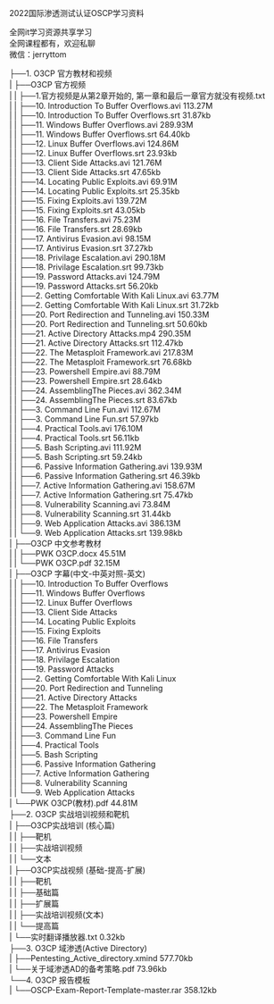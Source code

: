 2022国际渗透测试认证OSCP学习资料

全网it学习资源共享学习<br>全网课程都有，欢迎私聊<br>微信：jerryttom<br>

├──1. O3CP 官方教材和视频<br> | ├──O3CP 官方视频<br> | | ├──1.官方视频是从第2章开始的, 第一章和最后一章官方就没有视频.txt<br> | | ├──10. Introduction To Buffer Overflows.avi 113.27M<br> | | ├──10. Introduction To Buffer Overflows.srt 31.87kb<br> | | ├──11. Windows Buffer Overflows.avi 289.93M<br> | | ├──11. Windows Buffer Overflows.srt 64.40kb<br> | | ├──12. Linux Buffer Overflows.avi 124.86M<br> | | ├──12. Linux Buffer Overflows.srt 23.93kb<br> | | ├──13. Client Side Attacks.avi 121.76M<br> | | ├──13. Client Side Attacks.srt 47.65kb<br> | | ├──14. Locating Public Exploits.avi 69.91M<br> | | ├──14. Locating Public Exploits.srt 25.35kb<br> | | ├──15. Fixing Exploits.avi 139.72M<br> | | ├──15. Fixing Exploits.srt 43.05kb<br> | | ├──16. File Transfers.avi 75.23M<br> | | ├──16. File Transfers.srt 28.69kb<br> | | ├──17. Antivirus Evasion.avi 98.15M<br> | | ├──17. Antivirus Evasion.srt 37.27kb<br> | | ├──18. Privilage Escalation.avi 290.18M<br> | | ├──18. Privilage Escalation.srt 99.73kb<br> | | ├──19. Password Attacks.avi 124.79M<br> | | ├──19. Password Attacks.srt 56.20kb<br> | | ├──2. Getting Comfortable With Kali Linux.avi 63.77M<br> | | ├──2. Getting Comfortable With Kali Linux.srt 31.72kb<br> | | ├──20. Port Redirection and Tunneling.avi 150.33M<br> | | ├──20. Port Redirection and Tunneling.srt 50.60kb<br> | | ├──21. Active Directory Attacks.mp4 290.35M<br> | | ├──21. Active Directory Attacks.srt 112.47kb<br> | | ├──22. The Metasploit Framework.avi 217.83M<br> | | ├──22. The Metasploit Framework.srt 76.68kb<br> | | ├──23. Powershell Empire.avi 88.79M<br> | | ├──23. Powershell Empire.srt 28.64kb<br> | | ├──24. AssemblingThe Pieces.avi 362.34M<br> | | ├──24. AssemblingThe Pieces.srt 83.67kb<br> | | ├──3. Command Line Fun.avi 112.67M<br> | | ├──3. Command Line Fun.srt 57.97kb<br> | | ├──4. Practical Tools.avi 176.10M<br> | | ├──4. Practical Tools.srt 56.11kb<br> | | ├──5. Bash Scripting.avi 111.92M<br> | | ├──5. Bash Scripting.srt 59.24kb<br> | | ├──6. Passive Information Gathering.avi 139.93M<br> | | ├──6. Passive Information Gathering.srt 46.39kb<br> | | ├──7. Active Information Gathering.avi 158.67M<br> | | ├──7. Active Information Gathering.srt 75.47kb<br> | | ├──8. Vulnerability Scanning.avi 73.84M<br> | | ├──8. Vulnerability Scanning.srt 31.44kb<br> | | ├──9. Web Application Attacks.avi 386.13M<br> | | └──9. Web Application Attacks.srt 139.98kb<br> | ├──O3CP 中文参考教材<br> | | ├──PWK O3CP.docx 45.51M<br> | | └──PWK O3CP.pdf 32.15M<br> | ├──O3CP 字幕(中文-中英对照-英文)<br> | | ├──10. Introduction To Buffer Overflows<br> | | ├──11. Windows Buffer Overflows<br> | | ├──12. Linux Buffer Overflows<br> | | ├──13. Client Side Attacks<br> | | ├──14. Locating Public Exploits<br> | | ├──15. Fixing Exploits<br> | | ├──16. File Transfers<br> | | ├──17. Antivirus Evasion<br> | | ├──18. Privilage Escalation<br> | | ├──19. Password Attacks<br> | | ├──2. Getting Comfortable With Kali Linux<br> | | ├──20. Port Redirection and Tunneling<br> | | ├──21. Active Directory Attacks<br> | | ├──22. The Metasploit Framework<br> | | ├──23. Powershell Empire<br> | | ├──24. AssemblingThe Pieces<br> | | ├──3. Command Line Fun<br> | | ├──4. Practical Tools<br> | | ├──5. Bash Scripting<br> | | ├──6. Passive Information Gathering<br> | | ├──7. Active Information Gathering<br> | | ├──8. Vulnerability Scanning<br> | | └──9. Web Application Attacks<br> | └──PWK O3CP(教材).pdf 44.81M<br> ├──2. O3CP 实战培训视频和靶机<br> | ├──O3CP实战培训 (核心篇)<br> | | ├──靶机<br> | | ├──实战培训视频<br> | | └──文本<br> | ├──O3CP实战视频 (基础-提高-扩展)<br> | | ├──靶机<br> | | ├──基础篇<br> | | ├──扩展篇<br> | | ├──实战培训视频(文本)<br> | | └──提高篇<br> | └──实时翻译播放器.txt 0.32kb<br> ├──3. O3CP 域渗透(Active Directory)<br> | ├──Pentesting_Active_directory.xmind 577.70kb<br> | └──关于域渗透AD的备考策略.pdf 73.96kb<br> └──4. O3CP 报告模板<br> | └──OSCP-Exam-Report-Template-master.rar 358.12kb